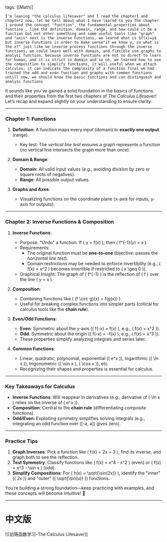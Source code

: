tags: [[Math]]

```
I'm leaning "the calculus lifesaver" and I read the chapter1 and chapter2 now, let me tell about what I have learnd to you The chapter 1 around the concept "function", the fundamental properties about functino , like the definition, domain, range, and how could it be a function but not other something and some useful tools like "graph" and "axis" next is the inverse Functions, we learnd what is $f(x)=y$ but inverse Funvtions is order to make sense"if we know y, so what is the x?" just like we inverse process functions through the inverse functions, we could learn well with domain, and flexible use graphs to analysi function, because inverse functions are not so direct to learn for human, and it is strict in domain and so on, we learned how to use the composition to simplify functions, it will useful when we attach calculus, it can indicate the complexity of a function final we had trained the odd and even function and graphs with common functions untill now, we should know the basic functions and can distinguash and analysi functions
```
It sounds like you've gained a solid foundation in the basics of functions and their properties from the first two chapters of *The Calculus Lifesaver*! Let’s recap and expand slightly on your understanding to ensure clarity:

---

### **Chapter 1: Functions**
1. **Definition**: A function maps every input (domain) to **exactly one output** (range).  
   - Key test: The *vertical line test* ensures a graph represents a function (no vertical line intersects the graph more than once).  

2. **Domain & Range**:  
   - **Domain**: All valid input values (e.g., avoiding division by zero or square roots of negatives).  
   - **Range**: All possible output values.  

3. **Graphs and Axes**:  
   - Visualizing functions on the coordinate plane (x-axis for inputs, y-axis for outputs).  

---

### **Chapter 2: Inverse Functions & Composition**
1. **Inverse Functions**:  
   - Purpose: "Undo" a function. If \( y = f(x) \), then \( f^{-1}(y) = x \).  
   - Requirements:  
     - The original function must be **one-to-one** (bijective: passes the *horizontal line test*).  
     - Domain restrictions may be needed to enforce invertibility (e.g., \( f(x) = x^2 \) becomes invertible if restricted to \( x \geq 0 \)).  
   - Graphical Insight: The graph of \( f^{-1} \) is the reflection of \( f \) over the line \( y = x \).  

2. **Composition**:  
   - Combining functions like \( (f \circ g)(x) = f(g(x)) \).  
   - Useful for breaking complex functions into simpler parts (critical for calculus tools like the **chain rule**).  

3. **Even/Odd Functions**:  
   - **Even**: Symmetric about the y-axis (\( f(-x) = f(x) \), e.g., \( f(x) = x^2 \)).  
   - **Odd**: Symmetric about the origin (\( f(-x) = -f(x) \), e.g., \( f(x) = x^3 \)).  
   - These properties simplify analyzing integrals and series later.  

4. **Common Functions**:  
   - Linear, quadratic, polynomial, exponential (\( e^x \)), logarithmic (\( \ln x \)), trigonometric (\( \sin x \), \( \cos x \)), etc.  
   - Recognizing their shapes and properties is essential for calculus.  

---

### **Key Takeaways for Calculus**
- **Inverse Functions**: Will reappear in derivatives (e.g., derivative of \( \ln x \) relies on the inverse of \( e^x \)).  
- **Composition**: Central to the **chain rule** (differentiating composite functions).  
- **Odd/Even**: Exploiting symmetry simplifies solving integrals (e.g., integrating an odd function over \(\[-a, a\]\) gives zero).  

---

### **Practice Tips**
1. **Graph Inverses**: Pick a function like \( f(x) = 2x + 3 \), find its inverse, and graph both to see the reflection.  
2. **Test Symmetry**: Classify functions like \( f(x) = x^4 - x^2 \) (even) or \( f(x) = x^3 - \sin x \) (odd).  
3. **Simplify Compositions**: For \( h(x) = \sqrt{\sin(2x)} \), identify the "inner" (\( 2x \)) and "outer" (\( \sqrt{\sin(u)} \)) functions.  

You’re building a strong foundation—keep practicing with examples, and these concepts will become intuitive! 🌟



---

# 中文版

![[初等函数学习-The Calculus Lifesaver]]